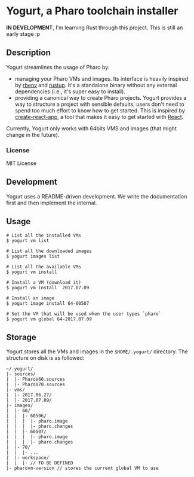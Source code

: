 # Yogurt, a Pharo toolchain installer

**IN DEVELOPMENT**, I'm learning Rust through this project. This is still an 
early stage :p

## Description

Yogurt streamlines the usage of Pharo by:

- managing your Pharo VMs and images. Its interface is heavily inspired by
[rbenv](https://github.com/rbenv/rbenv) and [rustup](https://www.rustup.rs/). It's 
a standalone binary without any external dependencies (i.e., it's super easy to install).
- providing a canonical way to create Pharo projects. Yogurt provides a way to structure
a project with sensible defaults; users don't need to spend too much effort to 
know how to get started. This is inspired by 
[create-react-app](https://github.com/facebookincubator/create-react-app), a tool
that makes it easy to get started with [React](https://facebook.github.io/react/).

Currently, Yogurt only works with 64bits VMS and images (that might change in the 
future).

### License

MIT License

## Development

Yogurt uses a README-driven development. We write the documentation first and 
then implement the internal.

## Usage

    # List all the installed VMs 
    $ yogurt vm list

    # List all the downloaded images
    $ yogurt images list

    # List all the available VMs
    $ yogurt vm install

    # Install a VM (download it)
    $ yogurt vm install  2017.07.09

    # Install an image
    $ yogurt image install 64-60507

    # Set the VM that will be used when the user types `pharo`
    $ yogurt vm global 64-2017.07.09

## Storage

Yogurt stores all the VMs and images in the `$HOME/.yogurt/` directory. The structure
on disk is as followed:

    ~/.yogurt/
    |- sources/
    |  |- PharoV60.sources
    |  |- PharoV70.sources
    |- vms/
    |  |- 2017.06.27/
    |  |- 2017.07.09/
    |- images/
    |  |- 60/
    |  |  |- 60506/
    |  |  |  |- pharo.image
    |  |  |  |- pharo.changes
    |  |  |- 60507/
    |  |  |  |- pharo.image
    |  |  |  |- pharo.changes
    |  |- 70/
    |  |  |- ...
    |  |- workspace/
    |  |  |- // TO BE DEFINED
    |- pharovm-version // stores the current global VM to use



